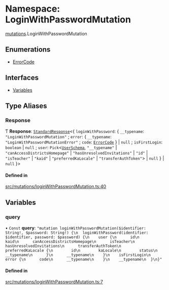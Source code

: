 # Namespace: LoginWithPasswordMutation

[mutations](api/modules/mutations.md).LoginWithPasswordMutation

## Enumerations

- [ErrorCode](api/enums/mutations.LoginWithPasswordMutation.ErrorCode.md)

## Interfaces

- [Variables](api/interfaces/mutations.LoginWithPasswordMutation.Variables.md)

## Type Aliases

### Response

Ƭ **Response**: [`StandardResponse`](api/README.md#standardresponse)\<\{ `loginWithPassword`: \{ `__typename`: ``"LoginWithPasswordMutation"`` ; `error`: \{ `__typename`: ``"LoginWithPasswordMutationError"`` ; `code`: [`ErrorCode`](api/enums/mutations.LoginWithPasswordMutation.ErrorCode.md)  } \| ``null`` ; `isFirstLogin`: `boolean` \| ``null`` ; `user`: `Pick`\<[`UserSchema`](api/interfaces/UserSchema.md), ``"__typename"`` \| ``"canAccessDistrictsHomepage"`` \| ``"hasUnresolvedInvitations"`` \| ``"id"`` \| ``"isTeacher"`` \| ``"kaid"`` \| ``"preferredKaLocale"`` \| ``"transferAuthToken"``\> \| ``null``  } \| ``null``  }\>

#### Defined in

[src/mutations/loginWithPasswordMutation.ts:40](https://github.com/bhavjitChauhan/khan-api/blob/9bcea3fc/src/mutations/loginWithPasswordMutation.ts#L40)

## Variables

### query

• `Const` **query**: ``"mutation loginWithPasswordMutation($identifier: String!, $password: String!) {\n  loginWithPassword(identifier: $identifier, password: $password) {\n    user {\n      id\n      kaid\n      canAccessDistrictsHomepage\n      isTeacher\n      hasUnresolvedInvitations\n      transferAuthToken\n      preferredKaLocale {\n        id\n        kaLocale\n        status\n        __typename\n      }\n      __typename\n    }\n    isFirstLogin\n    error {\n      code\n      __typename\n    }\n    __typename\n  }\n}"``

#### Defined in

[src/mutations/loginWithPasswordMutation.ts:7](https://github.com/bhavjitChauhan/khan-api/blob/9bcea3fc/src/mutations/loginWithPasswordMutation.ts#L7)
